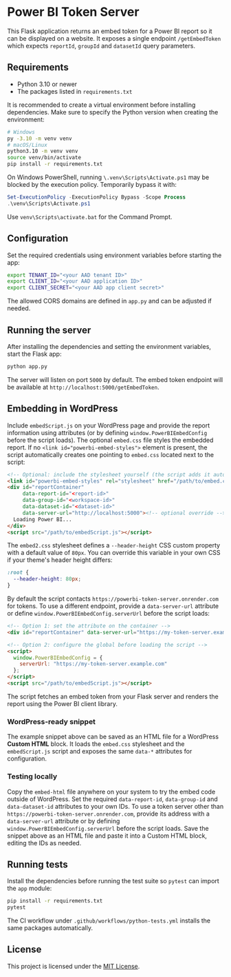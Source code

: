 # Power BI Token Server

This Flask application returns an embed token for a Power BI report so it can be displayed on a website. It exposes a single endpoint `/getEmbedToken` which expects `reportId`, `groupId` and `datasetId` query parameters.

## Requirements

* Python 3.10 or newer
* The packages listed in `requirements.txt`

It is recommended to create a virtual environment before installing dependencies.
Make sure to specify the Python version when creating the environment:

```bash
# Windows
py -3.10 -m venv venv
# macOS/Linux
python3.10 -m venv venv
source venv/bin/activate
pip install -r requirements.txt
```

On Windows PowerShell, running `\.venv\Scripts\Activate.ps1` may be blocked by the execution policy. Temporarily bypass it with:

```powershell
Set-ExecutionPolicy -ExecutionPolicy Bypass -Scope Process
.\venv\Scripts\Activate.ps1
```

Use `venv\Scripts\activate.bat` for the Command Prompt.

## Configuration

Set the required credentials using environment variables before starting the app:

```bash
export TENANT_ID="<your AAD tenant ID>"
export CLIENT_ID="<your AAD application ID>"
export CLIENT_SECRET="<your AAD app client secret>"
```

The allowed CORS domains are defined in `app.py` and can be adjusted if needed.

## Running the server

After installing the dependencies and setting the environment variables, start the Flask app:

```bash
python app.py
```

The server will listen on port `5000` by default. The embed token endpoint will be available at `http://localhost:5000/getEmbedToken`.

## Embedding in WordPress

Include `embedScript.js` on your WordPress page and provide the report information using attributes (or by defining `window.PowerBIEmbedConfig` before the script loads). The optional `embed.css` file styles the embedded report. If no `<link id="powerbi-embed-styles">` element is present, the script automatically creates one pointing to `embed.css` located next to the script:

```html
<!-- Optional: include the stylesheet yourself (the script adds it automatically) -->
<link id="powerbi-embed-styles" rel="stylesheet" href="/path/to/embed.css">
<div id="reportContainer"
     data-report-id="<report-id>"
     data-group-id="<workspace-id>"
     data-dataset-id="<dataset-id>"
     data-server-url="http://localhost:5000"><!-- optional override -->
  Loading Power BI...
</div>
<script src="/path/to/embedScript.js"></script>
```

The `embed2.css` stylesheet defines a `--header-height` CSS custom property with
a default value of `80px`. You can override this variable in your own CSS if
your theme's header height differs:

```css
:root {
  --header-height: 80px;
}
```

By default the script contacts `https://powerbi-token-server.onrender.com` for tokens.
To use a different endpoint, provide a `data-server-url` attribute or define
`window.PowerBIEmbedConfig.serverUrl` before the script loads:

```html
<!-- Option 1: set the attribute on the container -->
<div id="reportContainer" data-server-url="https://my-token-server.example.com"></div>

<!-- Option 2: configure the global before loading the script -->
<script>
  window.PowerBIEmbedConfig = {
    serverUrl: "https://my-token-server.example.com"
  };
</script>
<script src="/path/to/embedScript.js"></script>
```

The script fetches an embed token from your Flask server and renders the report using the Power BI client library.

### WordPress-ready snippet

The example snippet above can be saved as an HTML file for a WordPress **Custom HTML** block. It loads the `embed.css` stylesheet and the `embedScript.js` script and exposes the same `data-*` attributes for configuration.

### Testing locally

Copy the `embed-html` file anywhere on your system to try the embed code outside of WordPress. Set the required `data-report-id`, `data-group-id` and `data-dataset-id` attributes to your own IDs. To use a token server other than `https://powerbi-token-server.onrender.com`, provide its address with a `data-server-url` attribute or by defining `window.PowerBIEmbedConfig.serverUrl` before the script loads.
Save the snippet above as an HTML file and paste it into a Custom HTML block, editing the IDs as needed.

## Running tests

Install the dependencies before running the test suite so `pytest` can import the `app` module:

```bash
pip install -r requirements.txt
pytest
```

The CI workflow under `.github/workflows/python-tests.yml` installs the same packages automatically.

## License

This project is licensed under the [MIT License](LICENSE).
